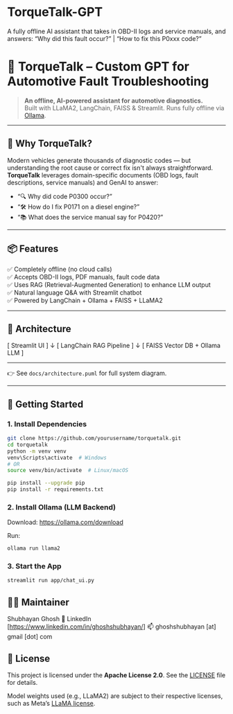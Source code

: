 # TorqueTalk-GPT
A fully offline AI assistant that takes in OBD-II logs and service manuals, and answers: “Why did this fault occur?” | “How to fix this P0xxx code?”


# 🔧 TorqueTalk – Custom GPT for Automotive Fault Troubleshooting

> **An offline, AI-powered assistant for automotive diagnostics.**  
> Built with LLaMA2, LangChain, FAISS & Streamlit. Runs fully offline via [Ollama](https://ollama.com).

---

## 🚗 Why TorqueTalk?

Modern vehicles generate thousands of diagnostic codes — but understanding the root cause or correct fix isn't always straightforward.  
**TorqueTalk** leverages domain-specific documents (OBD logs, fault descriptions, service manuals) and GenAI to answer:

- “🔍 Why did code P0300 occur?”
- “🛠 How do I fix P0171 on a diesel engine?”
- “📚 What does the service manual say for P0420?”

---

## 📦 Features

✅ Completely offline (no cloud calls)  
✅ Accepts OBD-II logs, PDF manuals, fault code data  
✅ Uses RAG (Retrieval-Augmented Generation) to enhance LLM output  
✅ Natural language Q&A with Streamlit chatbot  
✅ Powered by LangChain + Ollama + FAISS + LLaMA2

---

## 🧠 Architecture
[ Streamlit UI ]
↓
[ LangChain RAG Pipeline ]
↓
[ FAISS Vector DB + Ollama LLM ]

---

👉 See `docs/architecture.puml` for full system diagram.

---

## 🚀 Getting Started

### 1. Install Dependencies

```bash
git clone https://github.com/yourusername/torquetalk.git
cd torquetalk
python -m venv venv
venv\Scripts\activate  # Windows
# OR
source venv/bin/activate  # Linux/macOS

pip install --upgrade pip
pip install -r requirements.txt
```
### 2. Install Ollama (LLM Backend)

Download: https://ollama.com/download

Run:

```bash
ollama run llama2
```
### 3. Start the App

```bash
streamlit run app/chat_ui.py
```

## 👨‍🔧 Maintainer
Shubhayan Ghosh
🔗 LinkedIn [https://www.linkedin.com/in/ghoshshubhayan/]
📫 ghoshshubhayan [at] gmail [dot] com


## 🪪 License
This project is licensed under the **Apache License 2.0**. See the [LICENSE](./LICENSE) file for details.

Model weights used (e.g., LLaMA2) are subject to their respective licenses, such as Meta’s [LLaMA license](https://ai.meta.com/resources/models-and-libraries/llama-downloads/).
